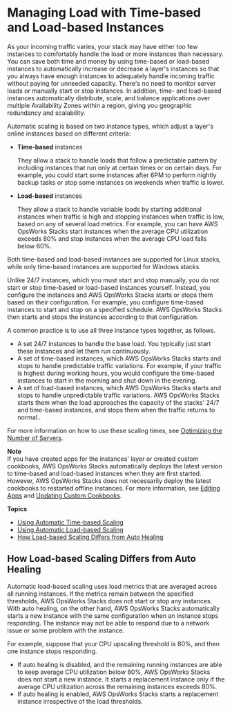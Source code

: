 # Managing Load with Time\-based and Load\-based Instances<a name="workinginstances-autoscaling"></a>

As your incoming traffic varies, your stack may have either too few instances to comfortably handle the load or more instances than necessary\. You can save both time and money by using time\-based or load\-based instances to automatically increase or decrease a layer's instances so that you always have enough instances to adequately handle incoming traffic without paying for unneeded capacity\. There's no need to monitor server loads or manually start or stop instances\. In addition, time\- and load\-based instances automatically distribute, scale, and balance applications over multiple Availability Zones within a region, giving you geographic redundancy and scalability\.

Automatic scaling is based on two instance types, which adjust a layer's online instances based on different criteria: 
+ **Time\-based** instances

  They allow a stack to handle loads that follow a predictable pattern by including instances that run only at certain times or on certain days\. For example, you could start some instances after 6PM to perform nightly backup tasks or stop some instances on weekends when traffic is lower\. 
+ **Load\-based** instances

  They allow a stack to handle variable loads by starting additional instances when traffic is high and stopping instances when traffic is low, based on any of several load metrics\. For example, you can have AWS OpsWorks Stacks start instances when the average CPU utilization exceeds 80% and stop instances when the average CPU load falls below 60%\.

Both time\-based and load\-based instances are supported for Linux stacks, while only time\-based instances are supported for Windows stacks\.

Unlike 24/7 instances, which you must start and stop manually, you do not start or stop time\-based or load\-based instances yourself\. Instead, you configure the instances and AWS OpsWorks Stacks starts or stops them based on their configuration\. For example, you configure time\-based instances to start and stop on a specified schedule\. AWS OpsWorks Stacks then starts and stops the instances according to that configuration\.

A common practice is to use all three instance types together, as follows\.
+ A set 24/7 instances to handle the base load\. You typically just start these instances and let them run continuously\.
+ A set of time\-based instances, which AWS OpsWorks Stacks starts and stops to handle predictable traffic variations\. For example, if your traffic is highest during working hours, you would configure the time\-based instances to start in the morning and shut down in the evening\.
+ A set of load\-based instances, which AWS OpsWorks Stacks starts and stops to handle unpredictable traffic variations\. AWS OpsWorks Stacks starts them when the load approaches the capacity of the stacks' 24/7 and time\-based instances, and stops them when the traffic returns to normal\.\.

For more information on how to use these scaling times, see [Optimizing the Number of Servers](best-practices-autoscale.md)\.

**Note**  
If you have created apps for the instances' layer or created custom cookbooks, AWS OpsWorks Stacks automatically deploys the latest version to time\-based and load\-based instances when they are first started\. However, AWS OpsWorks Stacks does not necessarily deploy the latest cookbooks to restarted offline instances\. For more information, see [Editing Apps](workingapps-editing.md) and [Updating Custom Cookbooks](workingcookbook-installingcustom-enable-update.md)\. 

**Topics**
+ [Using Automatic Time\-based Scaling](workinginstances-autoscaling-timebased.md)
+ [Using Automatic Load\-based Scaling](workinginstances-autoscaling-loadbased.md)
+ [How Load\-based Scaling Differs from Auto Healing](#workinginstances-autoscaling-differs)

## How Load\-based Scaling Differs from Auto Healing<a name="workinginstances-autoscaling-differs"></a>

Automatic load\-based scaling uses load metrics that are averaged across all running instances\. If the metrics remain between the specified thresholds, AWS OpsWorks Stacks does not start or stop any instances\. With auto healing, on the other hand, AWS OpsWorks Stacks automatically starts a new instance with the same configuration when an instance stops responding\. The instance may not be able to respond due to a network issue or some problem with the instance\.

For example, suppose that your CPU upscaling threshold is 80%, and then one instance stops responding\. 
+ If auto healing is disabled, and the remaining running instances are able to keep average CPU utilization below 80%, AWS OpsWorks Stacks does not start a new instance\. It starts a replacement instance only if the average CPU utilization across the remaining instances exceeds 80%\.
+ If auto healing is enabled, AWS OpsWorks Stacks starts a replacement instance irrespective of the load thresholds\. 